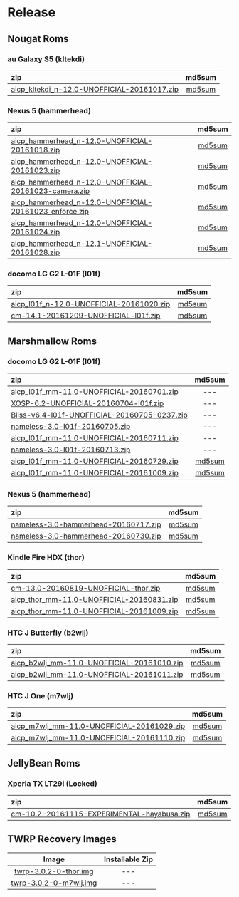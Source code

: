 Release
==========

Nougat Roms
----------

### au Galaxy S5 (kltekdi)
|zip|md5sum|
|:--|:--:|
|[aicp_kltekdi_n-12.0-UNOFFICIAL-20161017.zip](https://mega.nz/#!FVtRVZKb!5fk4ocVpU_DM4ePHJYSt-zaCTCPK4HTC-mQ0GcLyzik)|[md5sum](https://mega.nz/#!0AMzHIwK!nY3VupEGMoctylkk-QHFhmGm0qMbCosl_VGetFR-mI0)|

### Nexus 5 (hammerhead)
|zip|md5sum|
|:--|:--:|
|[aicp_hammerhead_n-12.0-UNOFFICIAL-20161018.zip](https://mega.nz/#!tRcxDSLA!mQSg2Hm5KBW7j5BpVAyCZrERSE2LrQAwqmptomkkJ6Q)|[md5sum](https://mega.nz/#!hRFzxQpC!AChpjozqgUXOtiiXDEAnep_AMI9xyADNryvH294irO8)|
|[aicp_hammerhead_n-12.0-UNOFFICIAL-20161023.zip](https://www.androidfilehost.com/?fid=457095661767103524)|[md5sum](https://www.androidfilehost.com/?fid=312978532265364667)|
|[aicp_hammerhead_n-12.0-UNOFFICIAL-20161023-camera.zip](https://www.androidfilehost.com/?fid=312968873555005367)|[md5sum](https://www.androidfilehost.com/?fid=312968873555005366)|
|[aicp_hammerhead_n-12.0-UNOFFICIAL-20161023_enforce.zip](https://www.androidfilehost.com/?fid=312978532265364746)|[md5sum](https://www.androidfilehost.com/?fid=312968873555005392)|
|[aicp_hammerhead_n-12.0-UNOFFICIAL-20161024.zip](https://www.androidfilehost.com/?fid=385035244224386851)|[md5sum](https://www.androidfilehost.com/?fid=312978532265364826)|
|[aicp_hammerhead_n-12.1-UNOFFICIAL-20161028.zip](https://www.androidfilehost.com/?fid=385035244224388377)|[md5sum](https://www.androidfilehost.com/?fid=457095661767105365)|

### docomo LG G2 L-01F (l01f)
|zip|md5sum|
|:--|:--:|
|[aicp_l01f_n-12.0-UNOFFICIAL-20161020.zip](https://mega.nz/#!xIMnGZBT!kxeC9dOmULR3MMAZb2s9u-QRRgRsGSWxFSljlzsdq28)|[md5sum](https://mega.nz/#!JNcQ0aBB!QIfHZfHPVrIAd27LuqphyBra1tBd3vXyMgzvDUWY1dA)|
|[cm-14.1-20161209-UNOFFICIAL-l01f.zip](https://www.androidfilehost.com/?fid=457095661767121844)|[md5sum](https://www.androidfilehost.com/?fid=529152257862687612)|

Marshmallow Roms
----------

### docomo LG G2 L-01F (l01f)
|zip|md5sum|
|:--|:--:|
|[aicp_l01f_mm-11.0-UNOFFICIAL-20160701.zip](https://mega.nz#!8FlUGDYJ!Gw7zodj4CYnNo6RyDVrkx9rI1xhCmveWhwMFrbNzUMo)|---|
|[XOSP-6.2-UNOFFICIAL-20160704-l01f.zip](https://mega.nz#!QYETRKzQ!-3JLPoRQhJFV3wHFceJtUc3ZULiPI2ohUs9ZiiARsoA)|---|
|[Bliss-v6.4-l01f-UNOFFICIAL-20160705-0237.zip](https://mega.nz#!NUVjFayQ!UxGljYd4RyueL8u0PVjxoJmdaZGkGKKwxiZz5Zh_q5o)|---|
|[nameless-3.0-l01f-20160705.zip](https://mega.nz#!MVlA1bpa!JAUxfsnBkcFzLAsclST0u7Uf8y9veHbc08YoEiR_HA4)|---|
|[aicp_l01f_mm-11.0-UNOFFICIAL-20160711.zip](https://mega.nz#!xZd2nQpA!g9dOd185RsCUX3jNReB0v6JeBMKhw8VOCqSaxtzKabA)|---|
|[nameless-3.0-l01f-20160713.zip](https://mega.nz#!0VlC2JpQ!yhy_ST3-0A6C_GwczbpMnFtSxbmeRzLHNs9GzqHJYUc)|---|
|[aicp_l01f_mm-11.0-UNOFFICIAL-20160729.zip](https://mega.nz/#!lclWQSAR!RUNsYasyCWnxLwaNCihZKckwyPlnU3rKdv5VOnehxHE)|[md5sum](https://mega.nz/#!xQFxVCZT!uqpvGoS45F561IvyudBnuDSFXbawobMVO8B1axsGO5Q)
|[aicp_l01f_mm-11.0-UNOFFICIAL-20161009.zip](https://mega.nz/#!ZAkWGTpS!poaG7tt5Q7xVu091SPEsVPqwkT3DZ-1mEfs2rQvqAjE)|[md5sum](https://mega.nz/#!Ac0DlLRR!aVBX3KcdLmrhE8PBBVE-b37vOwhQxVk5eL7vsyC1EOU)|

### Nexus 5 (hammerhead)
|zip|md5sum|
|:--|:--:|
|[nameless-3.0-hammerhead-20160717.zip](https://mega.nz#!ZJEFVIhT!JirEs9yh1UUE-chIAjtqCwQ3H6iWTBiBGSWJwHOpX9k)|[md5sum](https://mega.nz#!JEcAQSwY!TKtuOLieBkbUZCLNo2TZSgJnPS1RTqD_dD-LaSvXEEM)|
|[nameless-3.0-hammerhead-20160730.zip](https://mega.nz/#!VcVWFYTD!6oC5nEedd_tRHE9xjgVB4v6Va2GMsTm16b8oqYCrxjY)|[md5sum](https://mega.nz/#!IRtBAB6Z!ESfPzaC-oMNVix2uYNbWhXJYItDd97PKQbWEWtIZvpE)|

### Kindle Fire HDX (thor)
|zip|md5sum|
|:--|:--:|
|[cm-13.0-20160819-UNOFFICIAL-thor.zip](https://mega.nz/#!AB01EaqL!6bJqQM5yENusJi6bU_VFcRrM2ydKyAognRQMFbsMqyU)|[md5sum](https://mega.nz/#!9BEnkQpa!weYLYGW9GgGHBui8vCLihJ3R--sQZT2hqcccRlHw6UE)|
|[aicp_thor_mm-11.0-UNOFFICIAL-20160831.zip](https://mega.nz/#!sYNHmQzY!qDum_marPys-f23eIeeZJvZwgfLpTUQBjIbuRuchx1Y)|[md5sum](https://mega.nz/#!UQtRHB7K!PvpOO6ME_PuP0NivI4_RbPU7zxpvNf7dE2dP2FKlJAs)|
|[aicp_thor_mm-11.0-UNOFFICIAL-20161009.zip](https://mega.nz/#!0Y9VEQYI!yej-inz7VvC8wfOMVxklaf5xFVpfhSiWq9_y-egAze4)|[md5sum](https://mega.nz/#!dMFlxLoQ!nTS6IYsX-TFzXXAdaca9goGdL142r7BY5vRpNlX7ui0)|

### HTC J Butterfly (b2wlj)
|zip|md5sum|
|:--|:--:|
|[aicp_b2wlj_mm-11.0-UNOFFICIAL-20161010.zip](https://mega.nz/#!IEcEzTqI!ba90DyGx0xCSaSDghGajZdqKZQ2BfaqYq-1cgbYEPc4)|[md5sum](https://mega.nz/#!EB0z3DST!QKpMv-QerI_atDNdAyBqKyHnas_F4qODm2_UM51w_fk)|
|[aicp_b2wlj_mm-11.0-UNOFFICIAL-20161011.zip](https://mega.nz/#!0YtUzbaB!bmiPIWeCcTscAN3Vx0c77y7SIZFqjr8hzBb4XUsKu04)|[md5sum](https://mega.nz#!NMtiVBjD!dfW1mSxoQPPK3ORPYRHQWRpkfC7JNHro0swMq3f3B7s)|

### HTC J One (m7wlj)
|zip|md5sum|
|:--|:--:|
|[aicp_m7wlj_mm-11.0-UNOFFICIAL-20161029.zip](https://www.androidfilehost.com/?fid=529152257862672486)|[md5sum](https://www.androidfilehost.com/?fid=385035244224389649)|
|[aicp_m7wlj_mm-11.0-UNOFFICIAL-20161110.zip](https://www.androidfilehost.com/?fid=529152257862679997)|[md5sum](https://www.androidfilehost.com/?fid=529152257862679998)|

JellyBean Roms
----------

### Xperia TX LT29i (Locked)
|zip|md5sum|
|:--|:--:|
|[cm-10.2-20161115-EXPERIMENTAL-hayabusa.zip](https://www.androidfilehost.com/?fid=457095661767115798)|[md5sum](https://www.androidfilehost.com/?fid=529152257862681655)|

TWRP Recovery Images
----------
|Image|Installable Zip|
|:-:|:-:|
|[twrp-3.0.2-0-thor.img](https://mega.nz/#!UM1C2aKJ!p_KhOuc8a7PAbbk59GbrVUbiyb5X2G2svzaw7HL-FKY)|---|
|[twrp-3.0.2-0-m7wlj.img](https://www.androidfilehost.com/?fid=529152257862679145)|---|
